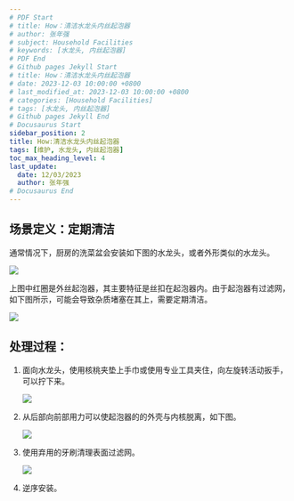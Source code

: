 ```yaml
---
# PDF Start
# title: How：清洁水龙头内丝起泡器
# author: 张年强
# subject: Household Facilities
# keywords: [水龙头, 内丝起泡器]
# PDF End
# Github pages Jekyll Start
# title: How：清洁水龙头内丝起泡器
# date: 2023-12-03 10:00:00 +0800
# last_modified_at: 2023-12-03 10:00:00 +0800
# categories: [Household Facilities]
# tags: [水龙头, 内丝起泡器] 
# Github pages Jekyll End
# Docusaurus Start
sidebar_position: 2
title: How:清洁水龙头内丝起泡器
tags: [维护, 水龙头, 内丝起泡器]
toc_max_heading_level: 4
last_update:
  date: 12/03/2023
  author: 张年强
# Docusaurus End
---
```


## 场景定义：定期清洁

通常情况下，厨房的洗菜盆会安装如下图的水龙头，或者外形类似的水龙头。

![](https://p-md.s3.bitiful.net/90000/99140-00002/99140-00002-01.jpg)

上图中红圈是外丝起泡器，其主要特征是丝扣在起泡器内。由于起泡器有过滤网，如下图所示，可能会导致杂质堵塞在其上，需要定期清洁。

![](https://p-md.s3.bitiful.net/90000/99140-00002/99140-00002-02.jpg)

## 处理过程：

1. 面向水龙头，使用核桃夹垫上手巾或使用专业工具夹住，向左旋转活动扳手，可以拧下来。

   ![](https://p-md.s3.bitiful.net/90000/99140-00002/99140-00002-03.png)

2. 从后部向前部用力可以使起泡器的的外壳与内核脱离，如下图。

   ![](https://p-md.s3.bitiful.net/90000/99140-00002/99140-00002-04.jpg)

3. 使用弃用的牙刷清理表面过滤网。

   ![](https://p-md.s3.bitiful.net/90000/99140-00002/99140-00002-05.jpg)

4. 逆序安装。
